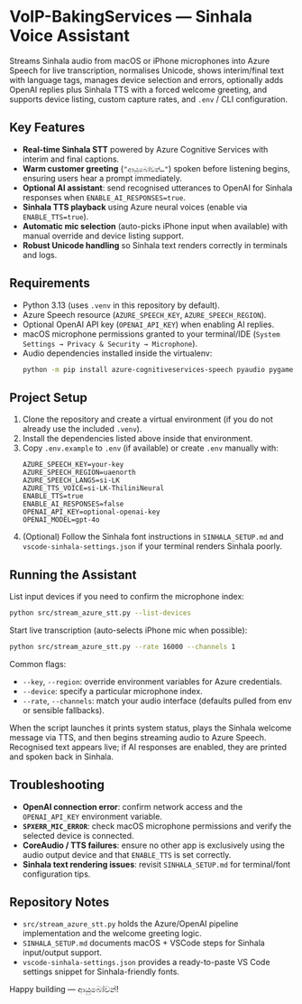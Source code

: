# VoIP-BakingServices — Sinhala Voice Assistant

Streams Sinhala audio from macOS or iPhone microphones into Azure Speech for live transcription, normalises Unicode, shows interim/final text with language tags, manages device selection and errors, optionally adds OpenAI replies plus Sinhala TTS with a forced welcome greeting, and supports device listing, custom capture rates, and `.env` / CLI configuration.

## Key Features
- **Real-time Sinhala STT** powered by Azure Cognitive Services with interim and final captions.
- **Warm customer greeting** (`"ආයුබෝවන්…"`) spoken before listening begins, ensuring users hear a prompt immediately.
- **Optional AI assistant**: send recognised utterances to OpenAI for Sinhala responses when `ENABLE_AI_RESPONSES=true`.
- **Sinhala TTS playback** using Azure neural voices (enable via `ENABLE_TTS=true`).
- **Automatic mic selection** (auto-picks iPhone input when available) with manual override and device listing support.
- **Robust Unicode handling** so Sinhala text renders correctly in terminals and logs.

## Requirements
- Python 3.13 (uses `.venv` in this repository by default).
- Azure Speech resource (`AZURE_SPEECH_KEY`, `AZURE_SPEECH_REGION`).
- Optional OpenAI API key (`OPENAI_API_KEY`) when enabling AI replies.
- macOS microphone permissions granted to your terminal/IDE (`System Settings → Privacy & Security → Microphone`).
- Audio dependencies installed inside the virtualenv:
  ```bash
  python -m pip install azure-cognitiveservices-speech pyaudio pygame openai
  ```

## Project Setup
1. Clone the repository and create a virtual environment (if you do not already use the included `.venv`).
2. Install the dependencies listed above inside that environment.
3. Copy `.env.example` to `.env` (if available) or create `.env` manually with:
   ```dotenv
   AZURE_SPEECH_KEY=your-key
   AZURE_SPEECH_REGION=uaenorth
   AZURE_SPEECH_LANGS=si-LK
   AZURE_TTS_VOICE=si-LK-ThiliniNeural
   ENABLE_TTS=true
   ENABLE_AI_RESPONSES=false
   OPENAI_API_KEY=optional-openai-key
   OPENAI_MODEL=gpt-4o
   ```
4. (Optional) Follow the Sinhala font instructions in `SINHALA_SETUP.md` and `vscode-sinhala-settings.json` if your terminal renders Sinhala poorly.

## Running the Assistant
List input devices if you need to confirm the microphone index:
```bash
python src/stream_azure_stt.py --list-devices
```

Start live transcription (auto-selects iPhone mic when possible):
```bash
python src/stream_azure_stt.py --rate 16000 --channels 1
```

Common flags:
- `--key`, `--region`: override environment variables for Azure credentials.
- `--device`: specify a particular microphone index.
- `--rate`, `--channels`: match your audio interface (defaults pulled from env or sensible fallbacks).

When the script launches it prints system status, plays the Sinhala welcome message via TTS, and then begins streaming audio to Azure Speech. Recognised text appears live; if AI responses are enabled, they are printed and spoken back in Sinhala.

## Troubleshooting
- **OpenAI connection error**: confirm network access and the `OPENAI_API_KEY` environment variable.
- **`SPXERR_MIC_ERROR`**: check macOS microphone permissions and verify the selected device is connected.
- **CoreAudio / TTS failures**: ensure no other app is exclusively using the audio output device and that `ENABLE_TTS` is set correctly.
- **Sinhala text rendering issues**: revisit `SINHALA_SETUP.md` for terminal/font configuration tips.

## Repository Notes
- `src/stream_azure_stt.py` holds the Azure/OpenAI pipeline implementation and the welcome greeting logic.
- `SINHALA_SETUP.md` documents macOS + VSCode steps for Sinhala input/output support.
- `vscode-sinhala-settings.json` provides a ready-to-paste VS Code settings snippet for Sinhala-friendly fonts.

Happy building — ආයුබෝවන්!

